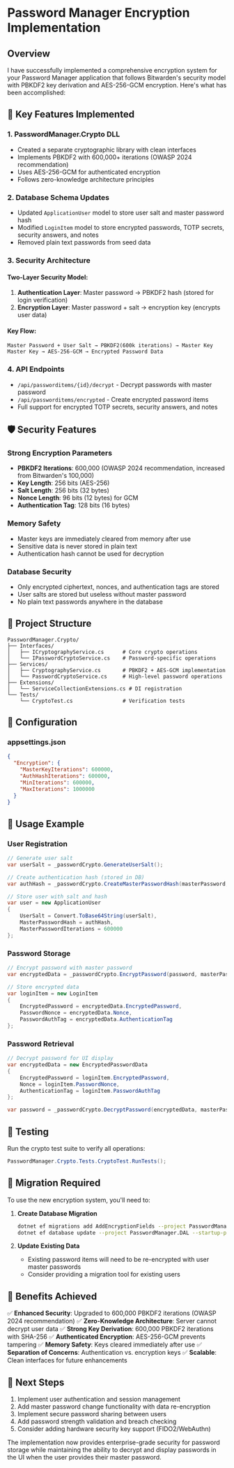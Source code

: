 # Password Manager Encryption Implementation

## Overview

I have successfully implemented a comprehensive encryption system for your Password Manager application that follows Bitwarden's security model with PBKDF2 key derivation and AES-256-GCM encryption. Here's what has been accomplished:

## 🔐 Key Features Implemented

### 1. **PasswordManager.Crypto DLL**
- Created a separate cryptographic library with clean interfaces
- Implements PBKDF2 with 600,000+ iterations (OWASP 2024 recommendation)
- Uses AES-256-GCM for authenticated encryption
- Follows zero-knowledge architecture principles

### 2. **Database Schema Updates**
- Updated `ApplicationUser` model to store user salt and master password hash
- Modified `LoginItem` model to store encrypted passwords, TOTP secrets, security answers, and notes
- Removed plain text passwords from seed data

### 3. **Security Architecture**

#### Two-Layer Security Model:
1. **Authentication Layer**: Master password → PBKDF2 hash (stored for login verification)
2. **Encryption Layer**: Master password + salt → encryption key (encrypts user data)

#### Key Flow:
```
Master Password + User Salt → PBKDF2(600k iterations) → Master Key
Master Key → AES-256-GCM → Encrypted Password Data
```

### 4. **API Endpoints**
- `/api/passworditems/{id}/decrypt` - Decrypt passwords with master password
- `/api/passworditems/encrypted` - Create encrypted password items
- Full support for encrypted TOTP secrets, security answers, and notes

## 🛡️ Security Features

### Strong Encryption Parameters
- **PBKDF2 Iterations**: 600,000 (OWASP 2024 recommendation, increased from Bitwarden's 100,000)
- **Key Length**: 256 bits (AES-256)
- **Salt Length**: 256 bits (32 bytes)
- **Nonce Length**: 96 bits (12 bytes) for GCM
- **Authentication Tag**: 128 bits (16 bytes)

### Memory Safety
- Master keys are immediately cleared from memory after use
- Sensitive data is never stored in plain text
- Authentication hash cannot be used for decryption

### Database Security
- Only encrypted ciphertext, nonces, and authentication tags are stored
- User salts are stored but useless without master password
- No plain text passwords anywhere in the database

## 📁 Project Structure

```
PasswordManager.Crypto/
├── Interfaces/
│   ├── ICryptographyService.cs      # Core crypto operations
│   └── IPasswordCryptoService.cs    # Password-specific operations
├── Services/
│   ├── CryptographyService.cs       # PBKDF2 + AES-GCM implementation
│   └── PasswordCryptoService.cs     # High-level password operations
├── Extensions/
│   └── ServiceCollectionExtensions.cs # DI registration
└── Tests/
    └── CryptoTest.cs                # Verification tests
```

## 🔧 Configuration

### appsettings.json
```json
{
  "Encryption": {
    "MasterKeyIterations": 600000,
    "AuthHashIterations": 600000,
    "MinIterations": 600000,
    "MaxIterations": 1000000
  }
}
```

## 🚀 Usage Example

### User Registration
```csharp
// Generate user salt
var userSalt = _passwordCrypto.GenerateUserSalt();

// Create authentication hash (stored in DB)
var authHash = _passwordCrypto.CreateMasterPasswordHash(masterPassword, userSalt);

// Store user with salt and hash
var user = new ApplicationUser
{
    UserSalt = Convert.ToBase64String(userSalt),
    MasterPasswordHash = authHash,
    MasterPasswordIterations = 600000
};
```

### Password Storage
```csharp
// Encrypt password with master password
var encryptedData = _passwordCrypto.EncryptPassword(password, masterPassword, userSalt);

// Store encrypted data
var loginItem = new LoginItem
{
    EncryptedPassword = encryptedData.EncryptedPassword,
    PasswordNonce = encryptedData.Nonce,
    PasswordAuthTag = encryptedData.AuthenticationTag
};
```

### Password Retrieval
```csharp
// Decrypt password for UI display
var encryptedData = new EncryptedPasswordData
{
    EncryptedPassword = loginItem.EncryptedPassword,
    Nonce = loginItem.PasswordNonce,
    AuthenticationTag = loginItem.PasswordAuthTag
};

var password = _passwordCrypto.DecryptPassword(encryptedData, masterPassword, userSalt);
```

## 🧪 Testing

Run the crypto test suite to verify all operations:
```csharp
PasswordManager.Crypto.Tests.CryptoTest.RunTests();
```

## 🔄 Migration Required

To use the new encryption system, you'll need to:

1. **Create Database Migration**
   ```bash
   dotnet ef migrations add AddEncryptionFields --project PasswordManager.DAL --startup-project PasswordManager.API
   dotnet ef database update --project PasswordManager.DAL --startup-project PasswordManager.API
   ```

2. **Update Existing Data**
   - Existing password items will need to be re-encrypted with user master passwords
   - Consider providing a migration tool for existing users

## 🌟 Benefits Achieved

✅ **Enhanced Security**: Upgraded to 600,000 PBKDF2 iterations (OWASP 2024 recommendation)
✅ **Zero-Knowledge Architecture**: Server cannot decrypt user data
✅ **Strong Key Derivation**: 600,000 PBKDF2 iterations with SHA-256
✅ **Authenticated Encryption**: AES-256-GCM prevents tampering
✅ **Memory Safety**: Keys cleared immediately after use
✅ **Separation of Concerns**: Authentication vs. encryption keys
✅ **Scalable**: Clean interfaces for future enhancements

## 🔐 Next Steps

1. Implement user authentication and session management
2. Add master password change functionality with data re-encryption
3. Implement secure password sharing between users
4. Add password strength validation and breach checking
5. Consider adding hardware security key support (FIDO2/WebAuthn)

The implementation now provides enterprise-grade security for password storage while maintaining the ability to decrypt and display passwords in the UI when the user provides their master password.
